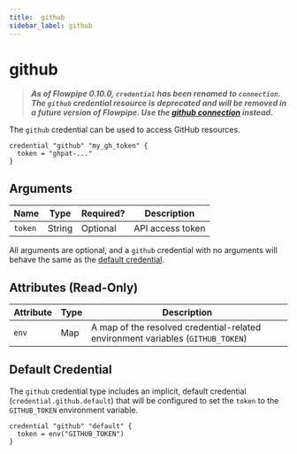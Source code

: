 ```yaml
---
title:  github
sidebar_label: github
---
```


# github

> ***As of Flowpipe 0.10.0, `credential` has been renamed to `connection`.  The `github` credential resource is deprecated and will be removed in a future version of Flowpipe. Use the [github connection](/docs/reference/config-files/connection/github) instead.***

The `github` credential can be used to access GitHub resources.

```hcl
credential "github" "my_gh_token" {
  token = "ghpat-..."
}
```

## Arguments

| Name            | Type    | Required?| Description
|-----------------|---------|----------|-------------------
| `token`         |  String | Optional | API access token

All arguments are optional, and a `github` credential with no arguments will behave the same as the [default credential](#default-credential).

## Attributes (Read-Only)

| Attribute       | Type    | Description
|-----------------|---------|-----------------
| `env`           | Map     | A map of the resolved credential-related environment variables (`GITHUB_TOKEN`)

## Default Credential

The `github` credential type includes an implicit, default credential (`credential.github.default`) that will be configured to set the `token` to the `GITHUB_TOKEN` environment variable.

```hcl
credential "github" "default" {
  token = env("GITHUB_TOKEN")
}
```
